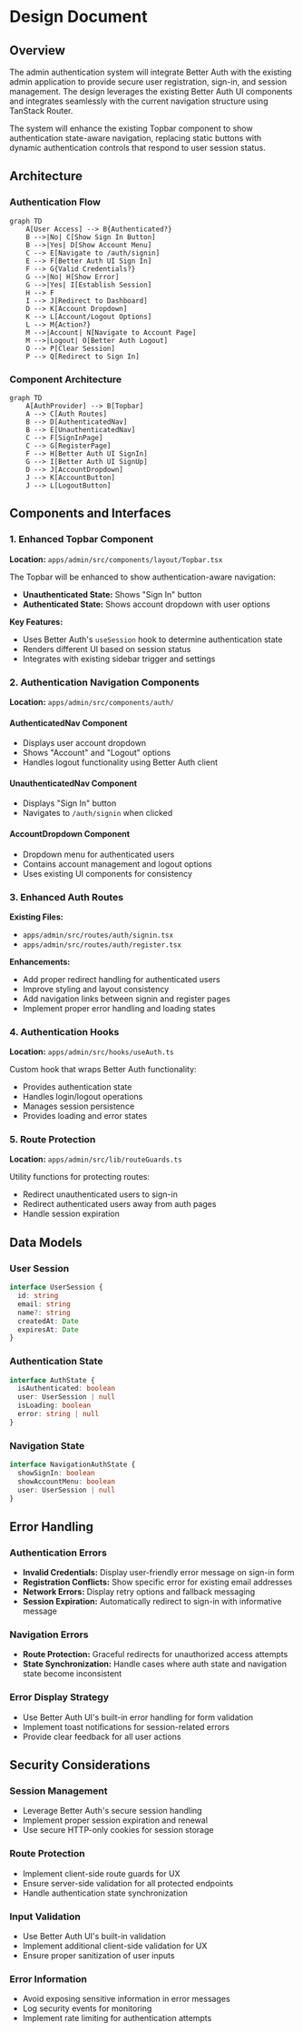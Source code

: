 # Design Document

## Overview

The admin authentication system will integrate Better Auth with the existing admin application to provide secure user registration, sign-in, and session management. The design leverages the existing Better Auth UI components and integrates seamlessly with the current navigation structure using TanStack Router.

The system will enhance the existing Topbar component to show authentication state-aware navigation, replacing static buttons with dynamic authentication controls that respond to user session status.

## Architecture

### Authentication Flow
```mermaid
graph TD
    A[User Access] --> B{Authenticated?}
    B -->|No| C[Show Sign In Button]
    B -->|Yes| D[Show Account Menu]
    C --> E[Navigate to /auth/signin]
    E --> F[Better Auth UI Sign In]
    F --> G{Valid Credentials?}
    G -->|No| H[Show Error]
    G -->|Yes| I[Establish Session]
    H --> F
    I --> J[Redirect to Dashboard]
    D --> K[Account Dropdown]
    K --> L[Account/Logout Options]
    L --> M{Action?}
    M -->|Account| N[Navigate to Account Page]
    M -->|Logout| O[Better Auth Logout]
    O --> P[Clear Session]
    P --> Q[Redirect to Sign In]
```

### Component Architecture
```mermaid
graph TD
    A[AuthProvider] --> B[Topbar]
    A --> C[Auth Routes]
    B --> D[AuthenticatedNav]
    B --> E[UnauthenticatedNav]
    C --> F[SignInPage]
    C --> G[RegisterPage]
    F --> H[Better Auth UI SignIn]
    G --> I[Better Auth UI SignUp]
    D --> J[AccountDropdown]
    J --> K[AccountButton]
    J --> L[LogoutButton]
```

## Components and Interfaces

### 1. Enhanced Topbar Component
**Location:** `apps/admin/src/components/layout/Topbar.tsx`

The Topbar will be enhanced to show authentication-aware navigation:
- **Unauthenticated State:** Shows "Sign In" button
- **Authenticated State:** Shows account dropdown with user options

**Key Features:**
- Uses Better Auth's `useSession` hook to determine authentication state
- Renders different UI based on session status
- Integrates with existing sidebar trigger and settings

### 2. Authentication Navigation Components
**Location:** `apps/admin/src/components/auth/`

#### AuthenticatedNav Component
- Displays user account dropdown
- Shows "Account" and "Logout" options
- Handles logout functionality using Better Auth client

#### UnauthenticatedNav Component  
- Displays "Sign In" button
- Navigates to `/auth/signin` when clicked

#### AccountDropdown Component
- Dropdown menu for authenticated users
- Contains account management and logout options
- Uses existing UI components for consistency

### 3. Enhanced Auth Routes
**Existing Files:** 
- `apps/admin/src/routes/auth/signin.tsx`
- `apps/admin/src/routes/auth/register.tsx`

**Enhancements:**
- Add proper redirect handling for authenticated users
- Improve styling and layout consistency
- Add navigation links between signin and register pages
- Implement proper error handling and loading states

### 4. Authentication Hooks
**Location:** `apps/admin/src/hooks/useAuth.ts`

Custom hook that wraps Better Auth functionality:
- Provides authentication state
- Handles login/logout operations
- Manages session persistence
- Provides loading and error states

### 5. Route Protection
**Location:** `apps/admin/src/lib/routeGuards.ts`

Utility functions for protecting routes:
- Redirect unauthenticated users to sign-in
- Redirect authenticated users away from auth pages
- Handle session expiration

## Data Models

### User Session
```typescript
interface UserSession {
  id: string
  email: string
  name?: string
  createdAt: Date
  expiresAt: Date
}
```

### Authentication State
```typescript
interface AuthState {
  isAuthenticated: boolean
  user: UserSession | null
  isLoading: boolean
  error: string | null
}
```

### Navigation State
```typescript
interface NavigationAuthState {
  showSignIn: boolean
  showAccountMenu: boolean
  user: UserSession | null
}
```

## Error Handling

### Authentication Errors
- **Invalid Credentials:** Display user-friendly error message on sign-in form
- **Registration Conflicts:** Show specific error for existing email addresses
- **Network Errors:** Display retry options and fallback messaging
- **Session Expiration:** Automatically redirect to sign-in with informative message

### Navigation Errors
- **Route Protection:** Graceful redirects for unauthorized access attempts
- **State Synchronization:** Handle cases where auth state and navigation state become inconsistent

### Error Display Strategy
- Use Better Auth UI's built-in error handling for form validation
- Implement toast notifications for session-related errors
- Provide clear feedback for all user actions

## Security Considerations

### Session Management
- Leverage Better Auth's secure session handling
- Implement proper session expiration and renewal
- Use secure HTTP-only cookies for session storage

### Route Protection
- Implement client-side route guards for UX
- Ensure server-side validation for all protected endpoints
- Handle authentication state synchronization

### Input Validation
- Use Better Auth UI's built-in validation
- Implement additional client-side validation for UX
- Ensure proper sanitization of user inputs

### Error Information
- Avoid exposing sensitive information in error messages
- Log security events for monitoring
- Implement rate limiting for authentication attempts